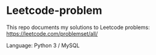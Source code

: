 # Leetcode-problem

This repo documents my solutions to Leetcode problems: https://leetcode.com/problemset/all/

Language: Python 3 / MySQL
